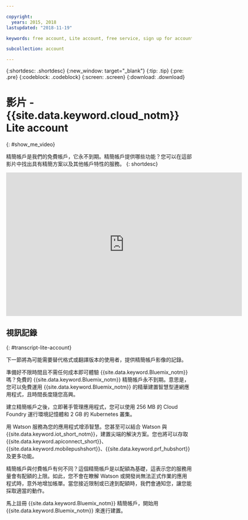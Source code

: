 ```yaml
---

copyright:
  years: 2015, 2018
lastupdated: "2018-11-19"

keywords: free account, Lite account, free service, sign up for account, video

subcollection: account

---
```


{:shortdesc: .shortdesc}
{:new_window: target="_blank"}
{:tip: .tip}
{:pre: .pre}
{:codeblock: .codeblock}
{:screen: .screen}
{:download: .download}

# 影片 - {{site.data.keyword.cloud_notm}} Lite account
{: #show_me_video}

精簡帳戶是我們的免費帳戶，它永不到期。精簡帳戶提供哪些功能？您可以在這部影片中找出具有精簡方案以及其他帳戶特性的服務。
{: shortdesc}

<p>
  <div class="embed-responsive embed-responsive-16by9">
    <iframe class="embed-responsive-item" id="youtubeplayer" title="IBM Cloud Lite account" type="text/html" width="640" height="390" src="https://www.youtube.com/embed/0rMYXcbpHbI" frameborder="0" webkitallowfullscreen mozallowfullscreen allowfullscreen> </iframe>
  </div>
</p>

## 視訊記錄
{: #transcript-lite-account}

下一節將為可能需要替代格式或翻譯版本的使用者，提供精簡帳戶影像的記錄。

準備好不限時間且不需任何成本即可體驗 {{site.data.keyword.Bluemix_notm}} 嗎？免費的 {{site.data.keyword.Bluemix_notm}} 精簡帳戶永不到期。意思是，您可以免費運用 {{site.data.keyword.Bluemix_notm}} 的精華建置智慧型連網應用程式，且時間長度隨您高興。

建立精簡帳戶之後，立即著手管理應用程式，您可以使用 256 MB 的 Cloud Foundry 運行環境記憶體和 2 GB 的 Kubernetes 叢集。

用 Watson 服務為您的應用程式增添智慧。您甚至可以結合 Watson 與 {{site.data.keyword.iot_short_notm}}，建置尖端的解決方案。您也將可以存取 {{site.data.keyword.apiconnect_short}}、{{site.data.keyword.mobilepushshort}}、{{site.data.keyword.prf_hubshort}} 及更多功能。

精簡帳戶與付費帳戶有何不同？這個精簡帳戶是以配額為基礎，這表示您的服務用量會有配額的上限。如此，您不會在瞭解 Watson 或開發尚無法正式作業的應用程式時，意外地增加帳單。當您接近限制或已達到配額時，我們會通知您，讓您能採取適當的動作。

馬上註冊 {{site.data.keyword.Bluemix_notm}} 精簡帳戶，開始用 {{site.data.keyword.Bluemix_notm}} 來進行建置。
